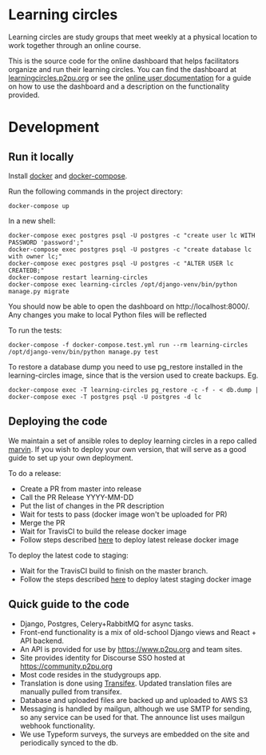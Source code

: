 # Learning circles

Learning circles are study groups that meet weekly at a physical location to work together through an online course.

This is the source code for the online dashboard that helps facilitators organize and run their learning circles. You can find the dashboard at [learningcircles.p2pu.org](https://learningcircles.p2pu.org/) or see the [online user documentation](https://learning-circles-user-manual.readthedocs.io/en/latest/) for a guide on how to use the dashboard and a description on the functionality provided.

# Development

## Run it locally

Install [docker](https://docs.docker.com/engine/install/) and [docker-compose](https://docs.docker.com/compose/install/).

Run the following commands in the project directory:

```
docker-compose up
```

In a new shell:

```
docker-compose exec postgres psql -U postgres -c "create user lc WITH PASSWORD 'password';"
docker-compose exec postgres psql -U postgres -c "create database lc with owner lc;"
docker-compose exec postgres psql -U postgres -c "ALTER USER lc CREATEDB;"
docker-compose restart learning-circles
docker-compose exec learning-circles /opt/django-venv/bin/python manage.py migrate
```

You should now be able to open the dashboard on http://localhost:8000/. Any changes you make to local Python files will be reflected

To run the tests:

```
docker-compose -f docker-compose.test.yml run --rm learning-circles /opt/django-venv/bin/python manage.py test
```

To restore a database dump you need to use pg_restore installed in the learning-circles image, since that is the version used to create backups. Eg.
```
docker-compose exec -T learning-circles pg_restore -c -f - < db.dump | docker-compose exec -T postgres psql -U postgres -d lc
```

## Deploying the code

We maintain a set of ansible roles to deploy learning circles in a repo called [marvin](https://github.com/p2pu/marvin). If you wish to deploy your own version, that will serve as a good guide to set up your own deployment.

To do a release:

 - Create a PR from master into release
 - Call the PR Release YYYY-MM-DD
 - Put the list of changes in the PR description
 - Wait for tests to pass (docker image won't be uploaded for PR)
 - Merge the PR
 - Wait for TravisCI to build the release docker image
 - Follow steps described [here](https://github.com/p2pu/marvin) to deploy latest release docker image

To deploy the latest code to staging:

 - Wait for the TravisCI build to finish on the master branch.
 - Follow the steps described [here](https://github.com/p2pu/marvin) to deploy latest staging docker image

## Quick guide to the code

- Django, Postgres, Celery+RabbitMQ for async tasks.
- Front-end functionality is a mix of old-school Django views and React + API backend.
- An API is provided for use by https://www.p2pu.org and team sites.
- Site provides identity for Discourse SSO hosted at https://community.p2pu.org
- Most code resides in the studygroups app.
- Translation is done using [Transifex](https://www.transifex.com/p2pu/learning-circles/). Updated translation files are manually pulled from transifex.
- Database and uploaded files are backed up and uploaded to AWS S3
- Messaging is handled by mailgun, although we use SMTP for sending, so any service can be used for that. The announce list uses mailgun webhook functionality.
- We use Typeform surveys, the surveys are embedded on the site and periodically synced to the db.

